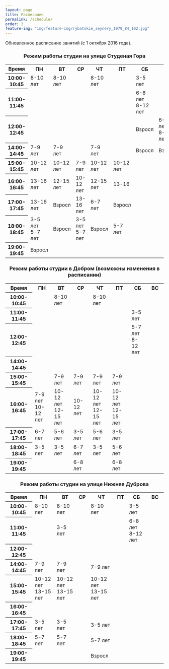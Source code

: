 ```yaml
---
layout: page
title: Расписание
permalink: /schedule/
order: 3
feature-img: "img/feature-img/rybatskie_seynery_1979_84_102.jpg"
---
```

<p align="justify">Обновленное расписание занятий (с 1 октября 2016 года).</p>
<h3 id = "schedule-spasskaya-i-suzdalsky" align="center">Режим работы студии на улице Студеная Гора</h3>
<table class="gray-table" cellspacing='0'> <!-- cellspacing='0' is important, must stay -->
	<tr>
		<th width="17%">Время</th>
		<th>ПН</th>
		<th>ВТ</th>
		<th>СР</th>
		<th>ЧТ</th>
		<th>ПТ</th>
		<th>СБ</th>
		<th  width="11%">ВС</th>
	</tr><!-- Table Header -->
	<tr>
		<th>10:00-10:45</th>
		<td>8-10 лет</td>
		<td>8-10 лет</td>
		<td></td>
		<td>8-10 лет</td>
		<td></td>
		<td>3-5 лет</td>
		<td></td>
	</tr><!-- Table Row -->
	<tr class='even'>
		<th>11:00-11:45</th>
		<td></td>
		<td></td>
		<td></td>
		<td></td>
		<td></td>
		<td>6-8 лет<br/>8-12 лет</td>
		<td></td>
	</tr><!-- Darker Table Row -->
	<tr>
		<th>12:00-12:45</th>
		<td></td>
		<td></td>
		<td></td>
		<td></td>
		<td></td>
		<td>Взросл</td>
		<td>6-8 лет<br/>8-12 лет</td>
	</tr><!-- Table Row -->
	<tr class='even'>
		<th>14:00-14:45</th>
		<td>7-9 лет</td>
		<td>7-9 лет</td>
		<td></td>
		<td>7-9 лет</td>
		<td></td>
		<td>Взросл</td>
		<td>Взросл</td>
	<tr>
		<th>15:00-15:45</th>
		<td>10-12 лет</td>
		<td>10-12 лет</td>
		<td>7-9 лет</td>
		<td>10-12 лет</td>
		<td>10-12 лет</td>
		<td></td>
		<td></td>
	</tr><!-- Table Row -->
	<tr class='even'>
		<th>16:00-16:45</th>
		<td>13-16 лет</td>
		<td>12-15 лет</td>
		<td>10-12 лет</td>
		<td>12-15 лет</td>
		<td>13-16</td>
		<td></td>
		<td></td>
	</tr><!-- Darker Table Row -->
		<tr>
		<th>17:00-17:45</th>
		<td>13-16 лет</td>
		<td>Взросл</td>
		<td>13-16 лет</td>
		<td>6-7 лет</td>
		<td>Взросл</td>
		<td></td>
		<td></td>
	</tr><!-- Table Row -->
	<tr class='even'>
		<th>18:00-18:45</th>
		<td>3-5 лет<br/>5-7 лет</td>
		<td>Взросл</td>
		<td>3-5 лет<br/>5-7 лет</td>
		<td>Взросл</td>
		<td>5-7 лет</td>
		<td></td>
		<td></td>
	</tr><!-- Darker Table Row -->
		</tr><!-- Darker Table Row -->
		<tr>
		<th>19:00-19:45</th>
		<td>Взросл</td>
		<td></td>
		<td></td>
		<td></td>
		<td></td>
		<td></td>
		<td></td>
	</tr><!-- Table Row -->
</table>
<h3 id = "schedule-spasskaya-i-suzdalsky" align="center">Режим работы студии в Добром (возможны изменения в расписании)</h3>
<table class="gray-table" cellspacing='0'> <!-- cellspacing='0' is important, must stay -->
	<tr>
		<th width="17%">Время</th>
		<th>ПН</th>
		<th>ВТ</th>
		<th>СР</th>
		<th>ЧТ</th>
		<th>ПТ</th>
		<th>СБ</th>
		<th  width="11%">ВС</th>
	</tr><!-- Table Header -->
	<tr>
		<th>10:00-10:45</th>
		<td></td>
		<td>8-10 лет</td>
		<td></td>
		<td>8-10 лет</td>
		<td></td>
		<td></td>
		<td></td>
	</tr><!-- Table Row -->
	<tr class='even'>
		<th>11:00-11:45</th>
		<td></td>
		<td></td>
		<td></td>
		<td></td>
		<td></td>
		<td>3-5 лет</td>
		<td></td>
	</tr><!-- Darker Table Row -->
	<tr>
		<th>12:00-12:45</th>
		<td></td>
		<td></td>
		<td></td>
		<td></td>
		<td></td>
		<td>5-7 лет<br/>8-12 лет</td>
		<td></td>
	</tr><!-- Table Row -->
	<tr class='even'>
		<th>14:00-14:45</th>
		<td></td>
		<td></td>
		<td></td>
		<td></td>
		<td></td>
		<td></td>
		<td></td>
	<tr>
		<th>15:00-15:45</th>
		<td></td>
		<td>7-9 лет</td>
		<td>7-9 лет</td>
		<td>7-9 лет</td>
		<td>7-9 лет</td>
		<td></td>
		<td></td>
	</tr><!-- Table Row -->
	<tr class='even'>
		<th>16:00-16:45</th>
		<td>7-9 лет<br/>10-12 лет</td>
		<td>10-12 лет<br/>12-15 лет</td>
		<td>10-12 лет</td>
		<td>10-12 лет<br/>12-15 лет</td>
		<td>10-12 лет<br/>12-15 лет</td>
		<td></td>
		<td></td>
	</tr><!-- Darker Table Row -->
		<tr>
		<th>17:00-17:45</th>
		<td>6-7 лет</td>
		<td>5-6 лет</td>
		<td>3-5 лет</td>
		<td>5-6 лет</td>
		<td>3-5 лет</td>
		<td></td>
		<td></td>
	</tr><!-- Table Row -->
	<tr class='even'>
		<th>18:00-18:45</th>
		<td>3-5 лет</td>
		<td>3-5 лет</td>
		<td>6-7 лет</td>
		<td>3-5 лет</td>
		<td>5-6 лет</td>
		<td></td>
		<td></td>
	</tr><!-- Darker Table Row -->
		</tr><!-- Darker Table Row -->
		<tr>
		<th>19:00-19:45</th>
		<td></td>
		<td></td>
		<td>6-8 лет</td>
		<td></td>
		<td>6-8 лет</td>
		<td></td>
		<td></td>
	</tr><!-- Table Row -->
</table>
<h3 id = "schedule-spasskaya-i-suzdalsky" align="center">Режим работы студии на улице Нижняя Дуброва</h3>
<table class="gray-table" cellspacing='0'> <!-- cellspacing='0' is important, must stay -->
	<tr>
		<th width="17%">Время</th>
		<th>ПН</th>
		<th>ВТ</th>
		<th>СР</th>
		<th>ЧТ</th>
		<th>ПТ</th>
		<th>СБ</th>
		<th  width="11%">ВС</th>
	</tr><!-- Table Header -->
	<tr>
		<th>10:00-10:45</th>
		<td>8-10 лет</td>
		<td>8-10 лет</td>
		<td></td>
		<td>8-10 лет</td>
		<td></td>
		<td>3-5 лет</td>
		<td></td>
	</tr><!-- Table Row -->
	<tr class='even'>
		<th>11:00-11:45</th>
		<td></td>
		<td>3-5 лет</td>
		<td></td>
		<td></td>
		<td></td>
		<td>6-8 лет<br/>8-12 лет</td>
		<td></td>
	</tr><!-- Darker Table Row -->
	<tr>
		<th>12:00-12:45</th>
		<td></td>
		<td></td>
		<td></td>
		<td></td>
		<td></td>
		<td></td>
		<td></td>
	</tr><!-- Table Row -->
	<tr class='even'>
		<th>14:00-14:45</th>
		<td>7-9 лет</td>
		<td>7-9 лет</td>
		<td></td>
		<td>7-9 лет</td>
		<td></td>
		<td></td>
		<td></td>
	<tr>
		<th>15:00-15:45</th>
		<td>10-12 лет<br/>13-15 лет</td>
		<td>10-12 лет<br/>13-15 лет</td>
		<td></td>
		<td>10-12 лет<br/>13-15 лет</td>
		<td></td>
		<td></td>
		<td></td>
	</tr><!-- Table Row -->
	<tr class='even'>
		<th>16:00-16:45</th>
		<td></td>
		<td></td>
		<td></td>
		<td></td>
		<td></td>
		<td></td>
		<td></td>
	</tr><!-- Darker Table Row -->
		<tr>
		<th>17:00-17:45</th>
		<td>3-5 лет</td>
		<td>3-5 лет</td>
		<td></td>
		<td>3-5 лет</td>
		<td></td>
		<td></td>
		<td></td>
	</tr><!-- Table Row -->
	<tr class='even'>
		<th>18:00-18:45</th>
		<td>5-7 лет</td>
		<td>5-7 лет</td>
		<td></td>
		<td>5-7 лет</td>
		<td></td>
		<td></td>
		<td></td>
	</tr><!-- Darker Table Row -->
		</tr><!-- Darker Table Row -->
		<tr>
		<th>19:00-19:45</th>
		<td></td>
		<td></td>
		<td></td>
		<td>Взросл</td>
		<td></td>
		<td></td>
		<td></td>
	</tr><!-- Table Row -->
</table>

